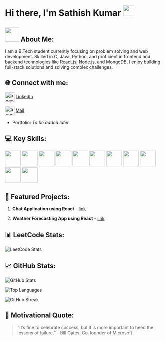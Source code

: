 # Hi there, I'm Sathish Kumar <img src="https://github.com/TheDudeThatCode/TheDudeThatCode/blob/master/Assets/Hi.gif" width="35" />

## <img src="https://github.com/TheDudeThatCode/TheDudeThatCode/blob/master/Assets/Developer.gif" width="45" /> About Me:
I am a B.Tech student currently focusing on problem solving and web development. Skilled in C, Java, Python, and proficient in frontend and backend technologies like React.js, Node.js, and MongoDB, I enjoy building full-stack solutions and solving complex challenges.

## 🌐 Connect with me:
<a href="https://www.linkedin.com/in/sathish-kumar2004" target="blank"><img align="center" src="https://static.vecteezy.com/system/resources/previews/016/716/470/non_2x/linkedin-icon-free-png.png" alt="apoorvtyagi" height="30" width="30" /></a>&nbsp;[LinkedIn](https://www.linkedin.com/in/sathish-kumar2004)

<a href="mailto:sathishkumarvk227@gmail.com" target="blank"><img align="center" src="https://img.icons8.com/color/48/gmail-new.png" alt="apoorvtyagi" height="30" width="30" /></a>&nbsp;[Mail](mailto:sathishkumarvk227@gmail.com)

- Portfolio: *To be added later*

## 💻 Key Skills:
<img height="50" width="50" src="https://img.icons8.com/color/48/000000/c-programming.png" /> <img height="50" width="50" src="https://img.icons8.com/color/48/000000/java-coffee-cup-logo.png" /> <img height="50" width="50" src="https://img.icons8.com/color/48/000000/python.png" /> <img height="50" width="50" src="https://img.icons8.com/color/48/000000/html-5.png" /> <img height="50" width="50" src="https://img.icons8.com/color/48/000000/css3.png" /> <img height="50" width="50" src="https://img.icons8.com/color/48/000000/sass.png"/> <img height="50" width="50" src="https://img.icons8.com/color/48/000000/bootstrap.png" /> <img height="50" width="50" src="https://img.icons8.com/color/48/000000/javascript.png"/> <img height="50" width="50" src="https://img.icons8.com/color/48/000000/react-native.png"/> <img height="50" width="50" src="https://img.icons8.com/color/48/000000/nodejs.png"/> <img height="50" width="50" src="https://img.icons8.com/color/48/000000/mongodb.png"/>

## 🚀 Featured Projects:
1. **Chat Application using React** - [link](https://github.com/SathishKumar-2004/React-Chat-App.git)

2. **Weather Forecasting App using React** - [ link](https://github.com/SathishKumar-2004/Weather-Forecasting-app.git)

## 📊 LeetCode Stats:
![LeetCode Stats](https://leetcard.jacoblin.cool/SathishKumar2004?theme=dark&font=Adamina&ext=heatmap)

## 📈 GitHub Stats:
![GitHub Stats](https://github-readme-stats.vercel.app/api?username=SathishKumar-2004&show_icons=true&title_color=ffc857hide_border=true&count_private=true&theme=dark)

![Top Languages](https://github-readme-stats.vercel.app/api/top-langs/?username=SathishKumar-2004&hide_border=true&theme=dark)

![GitHub Streak](https://github-readme-streak-stats.herokuapp.com/?user=SathishKumar-2004&theme=dark)

## 💬 Motivational Quote:
> “It’s fine to celebrate success, but it is more important to heed the lessons of failure.” - Bill Gates, Co-founder of Microsoft
